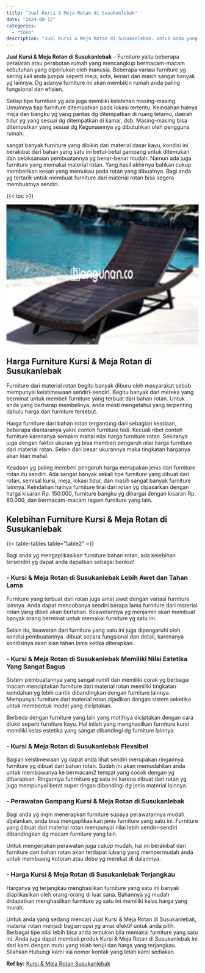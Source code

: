 ```yaml
---
title: "Jual Kursi & Meja Rotan di Susukanlebak"
date: "2024-08-12"
categories: 
  - "toko"
description: "Jual Kursi & Meja Rotan di Susukanlebak. Untuk anda yang sedang mencari Jual Kursi & Meja Rotan di Susukanlebak, material rotan menjadi bagian opsi yg amat e..."
---
```


**Jual Kursi & Meja Rotan di Susukanlebak** – Furniture yaitu beberapa peralatan atau perabotan rumah yang mencangkup bermacam-macam kebutuhan yang diperlukan oleh manusia. Beberapa variasi furniture yg sering kali anda jumpai seperti meja, sofa, lemari dan masih sangat banyak yg lainnya. Dg adanya furniture ini akan membikin rumah anda paling fungsional dan efisien.

Setiap tipe furniture yg ada juga memiliki kelebihan masing-masing. Umumnya tiap furniture ditempatkan pada lokasi tertentu. Keindahan halnya meja dan bangku yg yang pantas dg ditempatkan di ruang tetamu, daerah tidur yg yang sesuai dg ditempatkan di kamar, dsb. Masing-masing bisa ditempatkan yang sesuai dg Kegunaannya yg dibutuhkan oleh pengguna rumah.

sangat banyak furniture yang dibikin dari material dasar kayu, kondisi ini berakibat dari bahan yang satu ini betul-betul gampang untuk ditemukan dan pelaksanaan pembuatannya yg benar-benar mudah. Namun ada juga furniture yang memakai material rotan. Yang hasil akhirnya bahkan cukup memberikan kesan yang memukau pada rotan yang dibuatnya. Bagi anda yg tertarik untuk membuat furniture dari material rotan bisa segera membuatnya sendiri.

{{< toc >}}

![Jual Kursi & Meja Rotan di Susukanlebak](/images/kursi-meja-rotan-murah39.png)

## Harga Furniture Kursi & Meja Rotan di Susukanlebak

Furniture dari material rotan begitu banyak diburu oleh masyarakat sebab mempunyai keistimewaan sendiri-sendiri. Begitu banyak dari mereka yang berminat untuk membeli furniture yang terbuat dari bahan rotan. Untuk anda yang berharap membelinya, anda mesti mengetahui yang terpenting dahulu harga dari furniture tersebut.

Harga furniture dari bahan rotan tergantung dari sebagian keadaan, beberapa diantaranya yakni contoh furniture tadi. Kecuali ribet contoh furniture karenanya semakin mahal nilai harga furniture rotan. Sekiranya juga dengan faktor ukuran yg bisa memberi pengaruh nilai harga furniture dari material rotan. Selain dari besar ukurannya maka tingkatan harganya akan kian mahal.

Keadaan yg paling memberi pengaruh harga merupakan jenis dari furniture rotan itu sendiri. Ada sangat banyak sekali tipe furniture yang dibuat dari rotan, semisal kursi, meja, lokasi tidur, dan masih sangat banyak furniture lainnya. Keindahan halnya furniture tirai dari rotan yg dipasarkan dengan harga kisaran Rp. 150.000, furniture bangku yg dihargai dengan kisaran Rp. 60.000, dan bermacam-macam ragam furniture yang lain.

## Kelebihan Furniture Kursi & Meja Rotan di Susukanlebak

{{< table-tables table="table2" >}}

Bagi anda yg mengaplikasikan furniture bahan rotan, ada kelebihan tersendiri yg dapat anda dapatkan sebagai berikut!

### \- Kursi & Meja Rotan di Susukanlebak Lebih Awet dan Tahan Lama

Furniture yang terbuat dari rotan juga amat awet dengan variasi furniture lainnya. Anda dapat mencobanya sendiri berapa lama furniture dari material rotan yang dibeli akan bertahan. Keawetannya yg menjamin akan membuat banyak orang berminat untuk memakai furniture yg satu ini.

Selain itu, keawetan dari furniture yang satu ini juga dipengaruhi oleh kondisi pembuatannya. dibuat secara fungsional dan detail, karenanya kondisinya akan kian tahan lama ketika diterapkan.

### \- Kursi & Meja Rotan di Susukanlebak Memiliki Nilai Estetika Yang Sangat Bagus

Sistem pembuatannya yang sangat rumit dan memiliki corak yg berbagai macam menciptakan furniture dari material rotan memiliki tingkatan keindahan yg lebih cantik dibandingkan dengan furniture lainnya. Mempunyai furniture dari material rotan dijadikan dengan sistem seketika untuk membentuk model yang diciptakan.

Berbeda dengan furniture yang lain yang motifnya diciptakan dengan cara diukir seperti furniture kayu. Hal inilah yang menghasilkan furniture kursi memiliki kelas estetika yang sangat dibandingi dg furniture lainnya.

### \- Kursi & Meja Rotan di Susukanlebak Flexsibel

Bagian keistimewaan yg dapat anda lihat sendiri merupakan ringannya furniture yg dibuat dari bahan rotan. Sudah ini akan memudahkan anda untuk membawanya ke bermacam2 tempat yang cocok dengan yg diharapkan. Ringannya funrniture yg satu ini karena dibuat dari rotan yg juga mempunyai berat super ringan dibandingi dg jenis material lainnya.

### \- Perawatan Gampang Kursi & Meja Rotan di Susukanlebak

Bagi anda yg ingin menerapkan furniture supaya perawatannya mudah dijalankan, anda bisa mengaplikasikan jenis furniture yang satu ini. Furniture yang dibuat dari material rotan mempunyai nilai lebih sendiri-sendiri dibandingkan dg macam furniture yang lain.

Untuk mengerjakan perawatan juga cukup mudah, hal ini berakibat dari furniture dari bahan rotan akan terdapat lubang yang mempermudah anda untuk membuang kotoran atau debu yg merekat di dalamnya.

### \- Harga Kursi & Meja Rotan di Susukanlebak Terjangkau

Harganya yg terjangkau menghasilkan furniture yang satu ini banyak diaplikasikan oleh orang-orang di luar sana. Bahannya yg mudah didapatkan menghasilkan furniture yg satu ini memiliki kelas harga yang murah.

Untuk anda yang sedang mencari Jual Kursi & Meja Rotan di Susukanlebak, material rotan menjadi bagian opsi yg amat efektif untuk anda pilih. Berbagai tipe nilai lebih bisa anda temukan bila memakai furniture yang satu ini. Anda juga dapat membeli produk Kursi & Meja Rotan di Susukanlebak ini dari kami dengan mutu yang telah teruji dan harga yang terjangkau. Silahkan Hubungi kami via nomor kontak yang telah kami sediakan.

**Ref by:** [Kursi & Meja Rotan Susukanlebak](https://id.wikipedia.org/wiki/Kursi)
